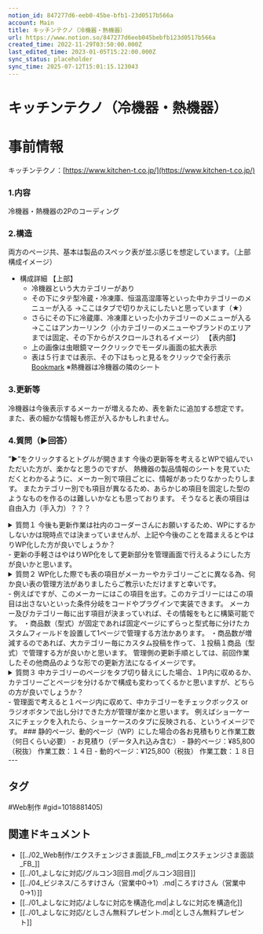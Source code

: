 ```yaml
---
notion_id: 847277d6-eeb0-45be-bfb1-23d0517b566a
account: Main
title: キッチンテクノ（冷機器・熱機器）
url: https://www.notion.so/847277d6eeb045bebfb123d0517b566a
created_time: 2022-11-29T03:50:00.000Z
last_edited_time: 2023-01-05T15:22:00.000Z
sync_status: placeholder
sync_time: 2025-07-12T15:01:15.123043
---
```

# キッチンテクノ（冷機器・熱機器）

# 事前情報
キッチンテクノ：[https://www.kitchen-t.co.jp/](https://www.kitchen-t.co.jp/)
### 1.内容
冷機器・熱機器の2Pのコーディング
### 2.構造
両方のページ共、基本は製品のスペック表が並ぶ感じを想定しています。（上部構成イメージ）
- 構成詳細
  【上部】
  - 冷機器という大カテゴリーがあり
  - その下にタテ型冷蔵・冷凍庫、恒温高湿庫等といった中カテゴリーのメニューが入る
→ここはタブで切りかえにしたいと思っています（★）
  - さらにその下に冷蔵庫、冷凍庫といった小カテゴリーのメニューが入る
→ここはアンカーリンク（小カテゴリーのメニューやブランドのエリアまでは固定、その下からがスクロールされるイメージ）
  【表内部】
  - 上の画像は虫眼鏡マーククリックでモーダル画面の拡大表示
  - 表は５行までは表示、その下はもっと見るをクリックで全行表示
  [Bookmark](https://docs.google.com/spreadsheets/d/1XuUysIVv9MhHLbqIyju9-Hg7dJ4Wv3t3UxpS8fUn1Lk/edit#gid=1018881405)
  ※熱機器は冷機器の隣のシート
### 3.更新等
冷機器は今後表示するメーカーが増えるため、表を新たに追加する想定です。
また、表の細かな情報も修正が入るかもしれません。
### 4.質問（▶︎回答）
”▶︎”をクリックするとトグルが開きます
今後の更新等を考えるとWPで組んでいただいた方が、楽かなと思うのですが、
熱機器の製品情報のシートを見ていただくとわかるように、メーカー別で項目ごとに、情報があったりなかったりします。
またカテゴリー別でも項目が異なるため、あらかじめ項目を固定した型のようなものを作るのは難しいかなとも思っております。
そうなると表の項目は自由入力（手入力）？？？
<details>
<summary>質問１
今後も更新作業は社内のコーダーさんにお願いするため、WPにするかしないかは現時点では決まっていませんが、上記や今後のことを踏まえるとやはりWP化した方が良いでしょうか？</summary>
</details>
  - 更新の手軽さはやはりWP化をして更新部分を管理画面で行えるようにした方が良いかと思います。
<details>
<summary>質問２
WP化した際でも表の項目がメーカーやカテゴリーごとに異なる為、何か良い表の管理方法がありましたらご教示いただけますと幸いです。</summary>
</details>
  - 例えばですが、このメーカーにはこの項目を出す。このカテゴリーにはこの項目は出さないといった条件分岐をコードやプラグインで実装できます。
メーカー及びカテゴリー毎に出す項目が決まっていれば、その情報をもとに構築可能です。
・商品数（型式）が固定であれば固定ページにずらっと型式毎に分けたカスタムフィールドを設置して1ページで管理する方法かあります。
・商品数が増減するのであれば、大カテゴリー毎にカスタム投稿を作って、１投稿１商品（型式）で管理する方が良いかと思います。
管理側の更新手順としては、前回作業したその他商品のような形での更新方法になるイメージです。
<details>
<summary>質問３
中カテゴリーのページをタブ切り替えにした場合、１P内に収めるか、カテゴリーごとページを分けるかで構成も変わってくるかと思いますが、どちらの方が良いでしょうか？</summary>
</details>
  - 管理面で考えると１ページ内に収めて、中カテゴリーをチェックボックス or ラジオボタンで出し分けできた方が管理が楽かと思います。
例えばショーケースにチェックを入れたら、ショーケースのタブに反映される、というイメージです。
### 静的ページ、動的ぺージ（WP）にした場合の各お見積もりと作業工数（何日くらい必要）
- お見積り（データ入れ込み含む）
  - 静的ページ：¥85,800（税抜）
作業工数：１４日
  - 動的ページ：¥125,800（税抜）
作業工数：１８日
---

## タグ

#Web制作 #gid=1018881405) 

## 関連ドキュメント

- [[../02_Web制作/エクスチェンジさま面談_FB_.md|エクスチェンジさま面談_FB_]]
- [[../01_よしなに対応/グルコン3回目.md|グルコン3回目]]
- [[../04_ビジネス/ころすけさん（営業中0→1）.md|ころすけさん（営業中0→1）]]
- [[../01_よしなに対応/よしなに対応を構造化.md|よしなに対応を構造化]]
- [[../01_よしなに対応/としさん無料プレゼント.md|としさん無料プレゼント]]
